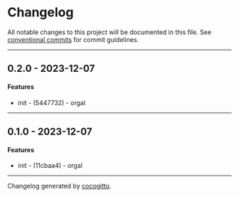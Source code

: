 # Changelog
All notable changes to this project will be documented in this file. See [conventional commits](https://www.conventionalcommits.org/) for commit guidelines.

- - -
## 0.2.0 - 2023-12-07
#### Features
- init - (5447732) - orgal
- - -

## 0.1.0 - 2023-12-07
#### Features
- init - (11cbaa4) - orgal
- - -

Changelog generated by [cocogitto](https://github.com/cocogitto/cocogitto).